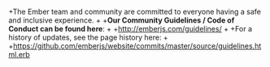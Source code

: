 +The Ember team and community are committed to everyone having a safe and inclusive experience.
+
+**Our Community Guidelines / Code of Conduct can be found here**:
+
+http://emberjs.com/guidelines/
+
+For a history of updates, see the page history here:
+
+https://github.com/emberjs/website/commits/master/source/guidelines.html.erb
